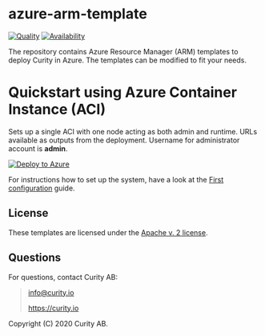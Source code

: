 # azure-arm-template
[![Quality](https://curity.io/assets/images/badges/azure-arm-template-quality.svg)](https://curity.io/resources/code-examples/status/)
[![Availability](https://curity.io/assets/images/badges/azure-arm-template-availability.svg)](https://curity.io/resources/code-examples/status/)

The repository contains Azure Resource Manager (ARM) templates to deploy Curity in Azure. The templates can be modified to fit your needs.

# Quickstart using Azure Container Instance (ACI)
Sets up a single ACI with one node acting as both admin and runtime. URLs available as outputs from the deployment. Username for administrator account is **admin**. 

[![Deploy to Azure](https://aka.ms/deploytoazurebutton)](https://portal.azure.com/#create/Microsoft.Template/uri/https%3A%2F%2Fraw.githubusercontent.com%2Fcurityio%2Fazure-arm-template%2Fmaster%2Ftemplate%2Fcurity-arm-aci.json)

For instructions how to set up the system, have a look at the [First configuration](https://curity.io/resources/tutorials/getting-started/setup/first-config/) guide.

## License

These templates are licensed under the [Apache v. 2 license](LICENSE).

## Questions

For questions, contact Curity AB:

> info@curity.io
>
> https://curity.io

Copyright (C) 2020 Curity AB.
